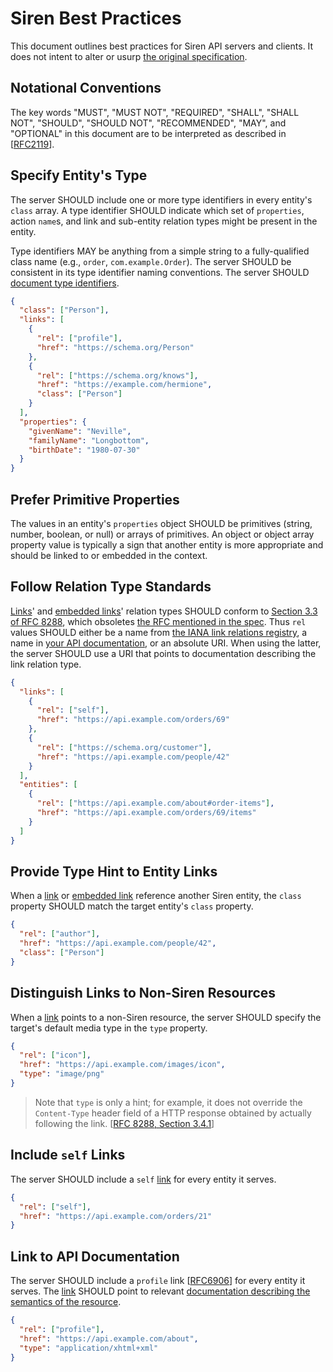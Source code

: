 # Siren Best Practices

This document outlines best practices for Siren API servers and clients. It does not intent to alter or usurp [the original specification](https://github.com/kevinswiber/siren).

## Notational Conventions

The key words "MUST", "MUST NOT", "REQUIRED", "SHALL", "SHALL NOT", "SHOULD", "SHOULD NOT", "RECOMMENDED", "MAY", and "OPTIONAL" in this document are to be interpreted as described in [[RFC2119](https://datatracker.ietf.org/doc/html/rfc2119)].

[link]: https://github.com/kevinswiber/siren#links-1
[embedded-link]: https://github.com/kevinswiber/siren#embedded-link

## Specify Entity's Type

The server SHOULD include one or more type identifiers in every entity's `class` array. A type identifier SHOULD indicate which set of `properties`, action `name`s, and link and sub-entity relation types might be present in the entity.

Type identifiers MAY be anything from a simple string to a fully-qualified class name (e.g., `order`, `com.example.Order`). The server SHOULD be consistent in its type identifier naming conventions. The server SHOULD [document type identifiers](#appendix-a-document-your-api).

```json
{
  "class": ["Person"],
  "links": [
    {
      "rel": ["profile"],
      "href": "https://schema.org/Person"
    },
    {
      "rel": ["https://schema.org/knows"],
      "href": "https://example.com/hermione",
      "class": ["Person"]
    }
  ],
  "properties": {
    "givenName": "Neville",
    "familyName": "Longbottom",
    "birthDate": "1980-07-30"
  }
}
```

## Prefer Primitive Properties

The values in an entity's `properties` object SHOULD be primitives (string, number, boolean, or null) or arrays of primitives. An object or object array property value is typically a sign that another entity is more appropriate and should be linked to or embedded in the context.

## Follow Relation Type Standards

[Links][link]' and [embedded links][embedded-link]' relation types SHOULD conform to [Section 3.3 of RFC 8288](https://www.rfc-editor.org/rfc/rfc8288#section-3.3), which obsoletes [the RFC mentioned in the spec](https://www.rfc-editor.org/rfc/rfc5988). Thus `rel` values SHOULD either be a name from [the IANA link relations registry](https://www.iana.org/assignments/link-relations/link-relations.xhtml), a name in [your API documentation](#appendix-a-document-your-api), or an absolute URI. When using the latter, the server SHOULD use a URI that points to documentation describing the link relation type.

```json
{
  "links": [
    {
      "rel": ["self"],
      "href": "https://api.example.com/orders/69"
    },
    {
      "rel": ["https://schema.org/customer"],
      "href": "https://api.example.com/people/42"
    }
  ],
  "entities": [
    {
      "rel": ["https://api.example.com/about#order-items"],
      "href": "https://api.example.com/orders/69/items"
    }
  ]
}
```

## Provide Type Hint to Entity Links

When a [link][link] or [embedded link][embedded-link] reference another Siren entity, the `class` property SHOULD match the target entity's `class` property.

```json
{
  "rel": ["author"],
  "href": "https://api.example.com/people/42",
  "class": ["Person"]
}
```

## Distinguish Links to Non-Siren Resources

When a [link][link] points to a non-Siren resource, the server SHOULD specify the target's default media type in the `type` property.

```json
{
  "rel": ["icon"],
  "href": "https://api.example.com/images/icon",
  "type": "image/png"
}
```

> Note that `type` is only a hint; for example, it does not override the `Content-Type` header field of a HTTP response obtained by actually following the link. [[RFC 8288, Section 3.4.1](https://www.rfc-editor.org/rfc/rfc8288#section-3.4.1)]

## Include `self` Links

The server SHOULD include a `self` [link][link] for every entity it serves.

```json
{
  "rel": ["self"],
  "href": "https://api.example.com/orders/21"
}
```

## Link to API Documentation

The server SHOULD include a `profile` link [[RFC6906](https://www.rfc-editor.org/rfc/rfc6906.html)] for every entity it serves. The [link][link] SHOULD point to relevant [documentation describing the semantics of the resource](#appendix-a-document-your-api).

```json
{
  "rel": ["profile"],
  "href": "https://api.example.com/about",
  "type": "application/xhtml+xml"
}
```


